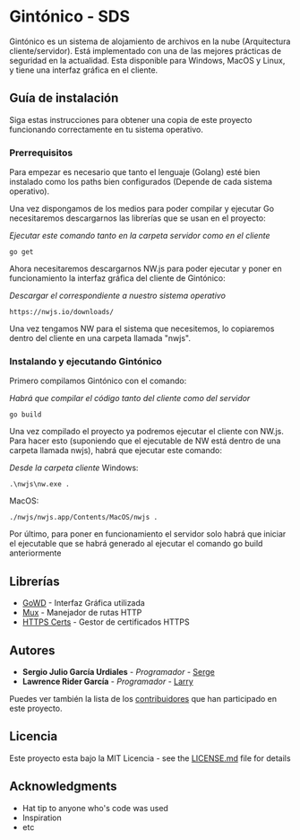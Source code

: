# Gintónico - SDS

Gintónico es un sistema de alojamiento de archivos en la nube (Arquitectura cliente/servidor). Está implementado con una de las mejores prácticas de seguridad en la actualidad. Esta disponible para Windows, MacOS y Linux, y tiene una interfaz gráfica en el cliente.


## Guía de instalación

Siga estas instrucciones para obtener una copia de este proyecto funcionando correctamente en tu sistema operativo.


### Prerrequisitos

Para empezar es necesario que tanto el lenguaje (Golang) esté bien instalado como los paths bien configurados (Depende de cada sistema operativo).

Una vez dispongamos de los medios para poder compilar y ejecutar Go necesitaremos descargarnos las librerías que se usan en el proyecto:

*Ejecutar este comando tanto en la carpeta servidor como en el cliente*
```
go get
```

Ahora necesitaremos descargarnos NW.js para poder ejecutar y poner en funcionamiento la interfaz gráfica del cliente de Gintónico:

*Descargar el correspondiente a nuestro sistema operativo*
```
https://nwjs.io/downloads/
```

Una vez tengamos NW para el sistema que necesitemos, lo copiaremos dentro del cliente en una carpeta llamada "nwjs".


### Instalando y ejecutando Gintónico

Primero compilamos Gintónico con el comando:

*Habrá que compilar el código tanto del cliente como del servidor*
```
go build
```

Una vez compilado el proyecto ya podremos ejecutar el cliente con NW.js. Para hacer esto (suponiendo que el ejecutable de NW está dentro de una carpeta llamada nwjs), habrá que ejecutar este comando:

*Desde la carpeta cliente*
Windows:
```
.\nwjs\nw.exe .
```
MacOS:
```
./nwjs/nwjs.app/Contents/MacOS/nwjs .
```

Por último, para poner en funcionamiento el servidor solo habrá que iniciar el ejecutable que se habrá generado al ejecutar el comando go build anteriormente

## Librerías

* [GoWD](https://github.com/dtylman/gowd) - Interfaz Gráfica utilizada
* [Mux](https://github.com/gorilla/mux) - Manejador de rutas HTTP
* [HTTPS Certs](https://github.com/kabukky/httpscerts) - Gestor de certificados HTTPS


## Autores

* **Sergio Julio García Urdiales** - *Programador* - [Serge](#)
* **Lawrence Rider García** - *Programador* - [Larry](http://www.larryrider.es)

Puedes ver también la lista de los [contribuidores](https://github.com/Sjgu1/Gintonico/contributors) que han participado en este proyecto.


## Licencia

Este proyecto esta bajo la MIT Licencia - see the [LICENSE.md](LICENSE.md) file for details


## Acknowledgments

* Hat tip to anyone who's code was used
* Inspiration
* etc
